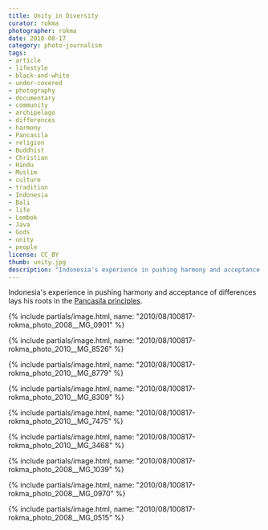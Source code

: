 ```yaml
---
title: Unity in Diversity
curator: rokma
photographer: rokma
date: 2010-08-17
category: photo-journalism
tags:
- article
- lifestyle
- black-and-white
- under-covered
- photography
- documentary
- community
- archipelago
- differences
- harmony
- Pancasila
- religion
- Buddhist
- Christian
- Hindu
- Muslim
- culture
- tradition
- Indonesia
- Bali
- life
- Lombok
- Java
- Gods
- unity
- people
license: CC_BY
thumb: unity.jpg
description: "Indonesia's experience in pushing harmony and acceptance of differences lays his roots in the Pancasila principles."
---
```

Indonesia's experience in pushing harmony and acceptance of differences lays his roots in the [Pancasila principles](https://en.wikipedia.org/wiki/Pancasila_(politics)).   

{% include partials/image.html, name: "2010/08/100817-rokma_photo_2008__MG_0901" %}

{% include partials/image.html, name: "2010/08/100817-rokma_photo_2010__MG_8526" %}

{% include partials/image.html, name: "2010/08/100817-rokma_photo_2010__MG_8779" %}

{% include partials/image.html, name: "2010/08/100817-rokma_photo_2010__MG_8309" %}

{% include partials/image.html, name: "2010/08/100817-rokma_photo_2010__MG_7475" %}

{% include partials/image.html, name: "2010/08/100817-rokma_photo_2010__MG_3468" %}

{% include partials/image.html, name: "2010/08/100817-rokma_photo_2008__MG_1039" %}

{% include partials/image.html, name: "2010/08/100817-rokma_photo_2008__MG_0970" %}

{% include partials/image.html, name: "2010/08/100817-rokma_photo_2008__MG_0515" %}
